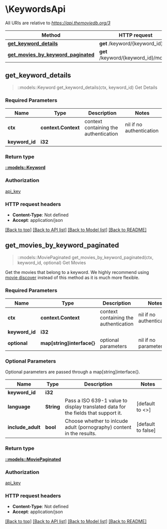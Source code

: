 # \KeywordsApi

All URIs are relative to *https://api.themoviedb.org/3*

Method | HTTP request | Description
------------- | ------------- | -------------
[**get_keyword_details**](KeywordsApi.md#get_keyword_details) | **get** /keyword/{keyword_id} | Get Details
[**get_movies_by_keyword_paginated**](KeywordsApi.md#get_movies_by_keyword_paginated) | **get** /keyword/{keyword_id}/movies | Get Movies



## get_keyword_details

> ::models::Keyword get_keyword_details(ctx, keyword_id)
Get Details

### Required Parameters


Name | Type | Description  | Notes
------------- | ------------- | ------------- | -------------
 **ctx** | **context.Context** | context containing the authentication | nil if no authentication
  **keyword_id** | **i32**|  | 

### Return type

[**::models::Keyword**](keyword.md)

### Authorization

[api_key](../README.md#api_key)

### HTTP request headers

- **Content-Type**: Not defined
- **Accept**: application/json

[[Back to top]](#) [[Back to API list]](../README.md#documentation-for-api-endpoints) [[Back to Model list]](../README.md#documentation-for-models) [[Back to README]](../README.md)


## get_movies_by_keyword_paginated

> ::models::MoviePaginated get_movies_by_keyword_paginated(ctx, keyword_id, optional)
Get Movies

Get the movies that belong to a keyword.  We highly recommend using [movie discover](#endpoint:p5NyoR7dM842S8G9j) instead of this method as it is much more flexible.

### Required Parameters


Name | Type | Description  | Notes
------------- | ------------- | ------------- | -------------
 **ctx** | **context.Context** | context containing the authentication | nil if no authentication
  **keyword_id** | **i32**|  | 
 **optional** | **map[string]interface{}** | optional parameters | nil if no parameters

### Optional Parameters

Optional parameters are passed through a map[string]interface{}.

Name | Type | Description  | Notes
------------- | ------------- | ------------- | -------------
 **keyword_id** | **i32**|  | 
 **language** | **String**| Pass a ISO 639-1 value to display translated data for the fields that support it. | [default to <<language>>]
 **include_adult** | **bool**| Choose whether to inlcude adult (pornography) content in the results. | [default to false]

### Return type

[**::models::MoviePaginated**](movie-paginated.md)

### Authorization

[api_key](../README.md#api_key)

### HTTP request headers

- **Content-Type**: Not defined
- **Accept**: application/json

[[Back to top]](#) [[Back to API list]](../README.md#documentation-for-api-endpoints) [[Back to Model list]](../README.md#documentation-for-models) [[Back to README]](../README.md)


